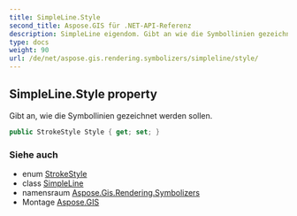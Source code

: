 ```yaml
---
title: SimpleLine.Style
second_title: Aspose.GIS für .NET-API-Referenz
description: SimpleLine eigendom. Gibt an wie die Symbollinien gezeichnet werden sollen.
type: docs
weight: 90
url: /de/net/aspose.gis.rendering.symbolizers/simpleline/style/
---
```

## SimpleLine.Style property

Gibt an, wie die Symbollinien gezeichnet werden sollen.

```csharp
public StrokeStyle Style { get; set; }
```

### Siehe auch

* enum [StrokeStyle](../../../aspose.gis.rendering/strokestyle/)
* class [SimpleLine](../)
* namensraum [Aspose.Gis.Rendering.Symbolizers](../../simpleline/)
* Montage [Aspose.GIS](../../../)


